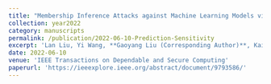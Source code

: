```yaml
---
title: "Membership Inference Attacks against Machine Learning Models via Prediction Sensitivity"
collection: year2022
category: manuscripts
permalink: /publication/2022-06-10-Prediction-Sensitivity
excerpt: 'Lan Liu, Yi Wang, **Gaoyang Liu (Corresponding Author)**, Kai Peng, Chen Wang'
date: 2022-06-10
venue: 'IEEE Transactions on Dependable and Secure Computing'
paperurl: 'https://ieeexplore.ieee.org/abstract/document/9793586/'
---
```

